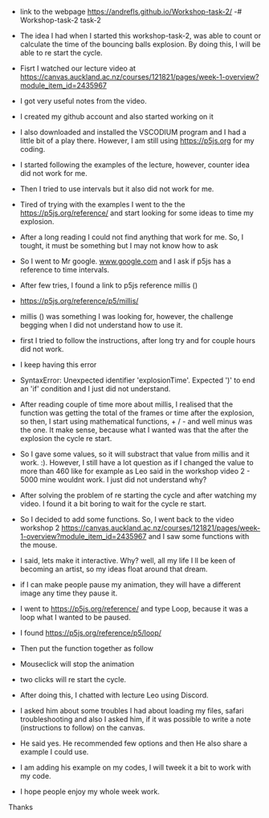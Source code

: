 - link to the webpage https://andrefls.github.io/Workshop-task-2/
-# Workshop-task-2
task-2


- The idea I had when I started this workshop-task-2, was able to count or calculate the time of the bouncing balls explosion. By doing this, I will be able to re start the cycle.
- Fisrt I watched our lecture video at https://canvas.auckland.ac.nz/courses/121821/pages/week-1-overview?module_item_id=2435967
- I got very useful notes from the video.
- I created my github account and also started working on it
- I also downloaded and installed the VSCODIUM program and I had a little bit of a play there. However, I am still using https://p5js.org for my coding.
- I started following the examples of the lecture, however, counter idea did not work for me.
- Then I tried to use intervals but it also did not work for me.
- Tired of trying with the examples I went to the the https://p5js.org/reference/ and start looking for some ideas to time my explosion.
- After a long reading I could not find anything that work for me. So, I tought, it must be something but I may not know how to ask
- So I went to Mr google. www.google.com and I ask if p5js has a reference to time intervals.
- After few tries, I found a link to p5js reference millis ()
- https://p5js.org/reference/p5/millis/
- millis () was something I was looking for, however, the challenge begging when I did not understand how to use it.
- first I tried to follow the instructions, after long try and for couple hours did not work.
- I keep having this error
- SyntaxError: Unexpected identifier 'explosionTime'. Expected ')' to end an 'if' condition and I just did not understand.
- After reading couple of time more about millis, I realised that the function was getting the total of the frames or time after the explosion, so then, I start using mathematical functions, + / - and well minus was the one. It make sense, because what I wanted was that the after the explosion the cycle re start.
- So I gave some values, so it will substract that value from millis and it work. :). However, I still have a lot question as if I changed the value to more than 460 like for example as Leo said in the workshop video 2 - 5000 mine wouldnt work. I just did not understand why?
- After solving the problem of re starting the cycle and after watching my video. I found it a bit boring to wait for the cycle re start.
- So I decided to add some functions. So, I went back to the video workshop 2 https://canvas.auckland.ac.nz/courses/121821/pages/week-1-overview?module_item_id=2435967 and I saw some functions with the mouse.
- I said, lets make it interactive. Why? well, all my life I ll be keen of becoming an artist, so my ideas float around that dream.
- if I can make people pause my animation, they will have a different image any time they pause it.
- I went to https://p5js.org/reference/ and type Loop, because it was a loop what I wanted to be paused.
- I found https://p5js.org/reference/p5/loop/
- Then put the function together as follow
- Mouseclick will stop the animation
- two clicks will re start the cycle.

  
- After doing this, I chatted with lecture Leo using Discord.
- I asked him about some troubles I had about loading my files, safari troubleshooting and also I asked him, if it was possible to write a note (instructions to follow) on the canvas.
- He said yes. He recommended few options and then He also share a example I could use.
- I am adding his example on my codes, I will tweek it a bit to work with my code.
- I hope people enjoy my whole week work. 

Thanks



